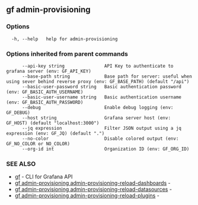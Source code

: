 ## gf admin-provisioning



### Options

```
  -h, --help   help for admin-provisioning
```

### Options inherited from parent commands

```
      --api-key string               API Key to authenticate to grafana server (env: GF_API_KEY)
      --base-path string             Base path for server: useful when using sever behind reverse proxy (env: GF_BASE_PATH) (default "/api")
      --basic-user-password string   Basic authentication password (env: GF_BASIC_AUTH_USERNAME)
      --basic-user-username string   Basic authentication username (env: GF_BASIC_AUTH_PASSWORD)
      --debug                        Enable debug logging (env: GF_DEBUG)
      --host string                  Grafana server host (env: GF_HOST) (default "localhost:3000")
      --jq expression                Filter JSON output using a jq expression (env: GF_JQ) (default ".")
      --no-color                     Disable colored output (env: GF_NO_COLOR or NO_COLOR)
      --org-id int                   Organization ID (env: GF_ORG_ID)
```

### SEE ALSO

* [gf](gf.md)	 - CLI for Grafana API
* [gf admin-provisioning admin-provisioning-reload-dashboards](gf_admin-provisioning_admin-provisioning-reload-dashboards.md)	 - 
* [gf admin-provisioning admin-provisioning-reload-datasources](gf_admin-provisioning_admin-provisioning-reload-datasources.md)	 - 
* [gf admin-provisioning admin-provisioning-reload-plugins](gf_admin-provisioning_admin-provisioning-reload-plugins.md)	 - 


